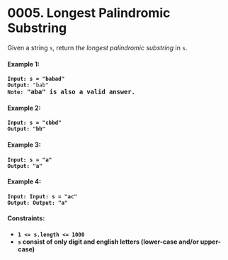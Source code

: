 # 0005. Longest Palindromic Substring

Given a string `s`, return _the longest palindromic substring_ in `s`.

#### Example 1:

<pre><code><strong>Input: s = "babad"</strong>
<strong>Output:</strong> "bab"
<strong>Note:</code> "aba" is also a valid answer.</pre>

#### Example 2:

<pre><code><strong>Input: s = "cbbd"</strong>
<strong>Output:</strong> "bb"</code></pre>

#### Example 3:

<pre><code><strong>Input: s = "a"</strong>
<strong>Output:</strong> "a"</code></pre>

#### Example 4:

<pre><code><strong>Input: Input: s = "ac"</strong>
<strong>Output:</strong> Output: "a"</code></pre>

#### Constraints:

- `1 <= s.length <= 1000`
- `s` consist of only digit and english letters (lower-case and/or upper-case)
